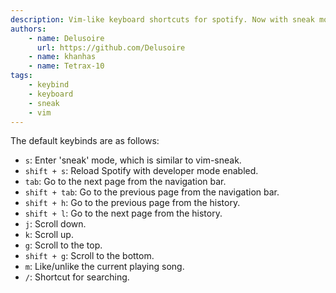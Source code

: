 ```yaml
---
description: Vim-like keyboard shortcuts for spotify. Now with sneak mode.
authors:
    - name: Delusoire
      url: https://github.com/Delusoire
    - name: khanhas
    - name: Tetrax-10
tags:
    - keybind
    - keyboard
    - sneak
    - vim
---
```


The default keybinds are as follows:

- `s`: Enter 'sneak' mode, which is similar to vim-sneak.
- `shift + s`: Reload Spotify with developer mode enabled.
- `tab`: Go to the next page from the navigation bar.
- `shift + tab`: Go to the previous page from the navigation bar.
- `shift + h`: Go to the previous page from the history.
- `shift + l`: Go to the next page from the history.
- `j`: Scroll down.
- `k`: Scroll up.
- `g`: Scroll to the top.
- `shift + g`: Scroll to the bottom.
- `m`: Like/unlike the current playing song.
- `/`: Shortcut for searching.
